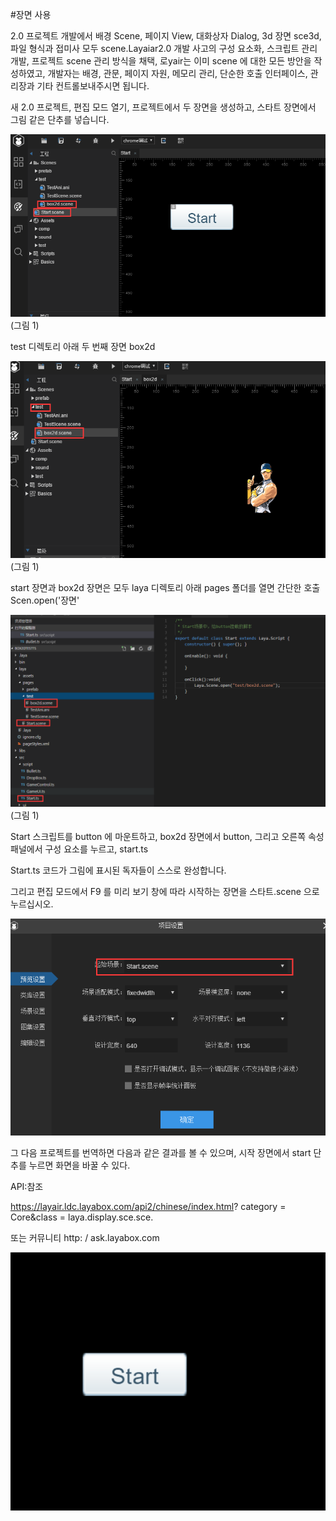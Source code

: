 #장면 사용

2.0 프로젝트 개발에서 배경 Scene, 페이지 View, 대화상자 Dialog, 3d 장면 sce3d, 파일 형식과 접미사 모두 scene.Layaiar2.0 개발 사고의 구성 요소화, 스크립트 관리 개발, 프로젝트 scene 관리 방식을 채택, 로yair는 이미 scene 에 대한 모든 방안을 작성하였고, 개발자는 배경, 관문, 페이지 자원, 메모리 관리, 단순한 호출 인터페이스, 관리장과 기타 컨트롤보내주시면 됩니다.



새 2.0 프로젝트, 편집 모드 열기, 프로젝트에서 두 장면을 생성하고, 스타트 장면에서 그림 같은 단추를 넣습니다.



![1](img\1.png)(그림 1)



test 디렉토리 아래 두 번째 장면 box2d

![1](img\2.png)(그림 1)

start 장면과 box2d 장면은 모두 laya 디렉토리 아래 pages 폴더를 열면 간단한 호출 Scen.open('장면'

![1](img\3.png)(그림 1)

Start 스크립트를 button 에 마운트하고, box2d 장면에서 button, 그리고 오른쪽 속성 패널에서 구성 요소를 누르고, start.ts

Start.ts 코드가 그림에 표시된 독자들이 스스로 완성합니다.

그리고 편집 모드에서 F9 를 미리 보기 창에 따라 시작하는 장면을 스타트.scene 으로 누르십시오.

![1](img\4.png)



그 다음 프로젝트를 번역하면 다음과 같은 결과를 볼 수 있으며, 시작 장면에서 start 단추를 누르면 화면을 바꿀 수 있다.

API:참조

https://layair.ldc.layabox.com/api2/chinese/index.html? category = Core&class = laya.display.sce.sce.

또는 커뮤니티 http: / ask.layabox.com

![1](img\ide.gif)